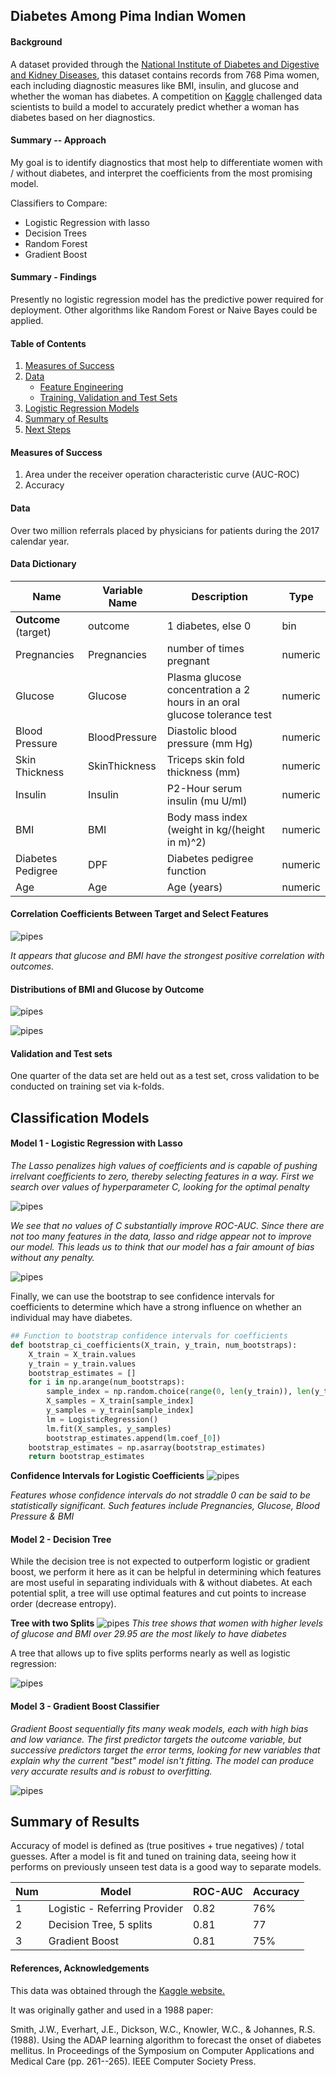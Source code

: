 ## Diabetes Among Pima Indian Women

#### Background
A dataset provided through the [National Institute of Diabetes and Digestive and Kidney Diseases](https://www.niddk.nih.gov/), this dataset contains records from 768 Pima women, each including diagnostic measures like BMI, insulin, and glucose and whether the woman has diabetes. A competition on [Kaggle](https://www.kaggle.com/uciml/pima-indians-diabetes-databasefrom) challenged data scientists to build a model to accurately predict whether a woman has diabetes based on her diagnostics.

#### Summary -- Approach

My goal is to identify diagnostics that most help to differentiate women with / without diabetes, and interpret the coefficients from the most promising model.

Classifiers to Compare:
* Logistic Regression with lasso
* Decision Trees
* Random Forest
* Gradient Boost


#### Summary - Findings

Presently no logistic regression model has the predictive power required for deployment. Other algorithms like Random Forest or Naive Bayes could be applied.

#### Table of Contents
1. [Measures of Success](#measures-of-success)
2. [Data](#data)
      * [Feature Engineering](#feature-engineering)
      * [Training, Validation and Test
Sets](#training,-validation-and-test-sets)
3. [Logistic Regression Models](#logistic-regression-models)
4. [Summary of Results](#summary-of-results)
5. [Next Steps](#next-steps)

#### Measures of Success

1. Area under the receiver operation characteristic curve (AUC-ROC)
2. Accuracy


#### Data

Over two million referrals placed by physicians for patients during the 2017 calendar year.


#### Data Dictionary

Name | Variable Name | Description | Type
------|----------|--------|----
**Outcome** (target) | outcome | 1 diabetes, else 0 | bin
Pregnancies | Pregnancies | number of times pregnant | numeric
Glucose | Glucose | Plasma glucose concentration a 2 hours in an oral glucose tolerance test | numeric
Blood Pressure | BloodPressure | Diastolic blood pressure (mm Hg) | numeric
Skin Thickness | SkinThickness | Triceps skin fold thickness (mm) | numeric
Insulin | Insulin | P2-Hour serum insulin (mu U/ml) | numeric
BMI | BMI | Body mass index (weight in kg/(height in m)^2) | numeric
Diabetes Pedigree | DPF | Diabetes pedigree function | numeric
Age | Age | Age (years) | numeric


#### Correlation Coefficients Between Target and Select Features

![pipes](img/corrheat.png)

*It appears that glucose and BMI have the strongest positive correlation with outcomes.*

#### Distributions of BMI and Glucose by Outcome

![pipes](img/bmi.png)

![pipes](img/gluc.png)

#### Validation and Test sets

One quarter of the data set are held out as a test set, cross validation to be conducted on training set via k-folds.

## Classification Models

#### Model 1 - Logistic Regression with Lasso

*The Lasso penalizes high values of coefficients and is capable of pushing irrelvant coefficients to zero, thereby selecting features in a way. First we search over values of hyperparameter C, looking for the optimal penalty*

![pipes](img/hyperparams.png)

*We see that no values of C substantially improve ROC-AUC. Since there are not too many features in the data, lasso and ridge appear not to improve our model. This leads us to think that our model has a fair amount of bias without any penalty.*

![pipes](img/ROClog.png)

Finally, we can use the bootstrap to see confidence intervals for coefficients to determine which have a strong influence on whether an individual may have diabetes.

```Python
## Function to bootstrap confidence intervals for coefficients
def bootstrap_ci_coefficients(X_train, y_train, num_bootstraps):
    X_train = X_train.values
    y_train = y_train.values
    bootstrap_estimates = []
    for i in np.arange(num_bootstraps):
        sample_index = np.random.choice(range(0, len(y_train)), len(y_train))
        X_samples = X_train[sample_index]
        y_samples = y_train[sample_index]
        lm = LogisticRegression()
        lm.fit(X_samples, y_samples)
        bootstrap_estimates.append(lm.coef_[0])
    bootstrap_estimates = np.asarray(bootstrap_estimates)
    return bootstrap_estimates
```
**Confidence Intervals for Logistic Coefficients**
![pipes](img/bootstraps.png)

*Features whose confidence intervals do not straddle 0 can be said to be statistically significant.  Such features include Pregnancies, Glucose, Blood Pressure & BMI*


#### Model 2 - Decision Tree

While the decision tree is not expected to outperform logistic or gradient boost, we perform it here as it can be helpful in determining which features are most useful in separating individuals with & without diabetes. At each potential split, a tree will use optimal features and cut points to increase order (decrease entropy).

**Tree with two Splits**
![pipes](img/tree.png)
*This tree shows that women with higher levels of glucose and BMI over 29.95 are the most likely to have diabetes*

A tree that allows up to five splits performs nearly as well as logistic regression:

![pipes](img/ROCtree.png)



#### Model 3 - Gradient Boost Classifier

*Gradient Boost sequentially fits many weak models, each with high bias and low variance. The first predictor targets the outcome variable, but successive predictors target the error terms, looking for new variables that explain why the current "best" model isn't fitting. The model can produce very accurate results and is robust to overfitting.*


![pipes](img/ROCgbr.png)



## Summary of Results

Accuracy of model is defined as (true positives + true negatives) / total guesses.  After a model is fit and tuned on training data, seeing how it performs on previously unseen test data is a good way to separate models.

Num | Model | ROC-AUC | Accuracy
---|----|-----|----
1 | Logistic - Referring Provider | 0.82 | 76%
2 | Decision Tree, 5 splits | 0.81 | 77
3 | Gradient Boost | 0.81 | 75%


#### References, Acknowledgements

This data was obtained through the [Kaggle website.](https://www.kaggle.com/uciml/pima-indians-diabetes-database)

It was originally gather and used in a 1988 paper:

Smith, J.W., Everhart, J.E., Dickson, W.C., Knowler, W.C., & Johannes, R.S. (1988). Using the ADAP learning algorithm to forecast the onset of diabetes mellitus. In Proceedings of the Symposium on Computer Applications and Medical Care (pp. 261--265). IEEE Computer Society Press.
